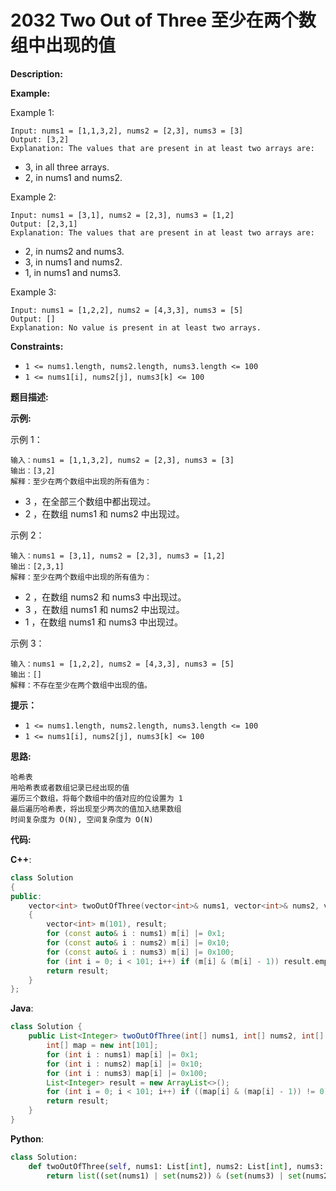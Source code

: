 # 2032 Two Out of Three 至少在两个数组中出现的值

__Description:__

__Example:__

Example 1:

```text
Input: nums1 = [1,1,3,2], nums2 = [2,3], nums3 = [3]
Output: [3,2]
Explanation: The values that are present in at least two arrays are:
```

- 3, in all three arrays.
- 2, in nums1 and nums2.

Example 2:

```text
Input: nums1 = [3,1], nums2 = [2,3], nums3 = [1,2]
Output: [2,3,1]
Explanation: The values that are present in at least two arrays are:
```

- 2, in nums2 and nums3.
- 3, in nums1 and nums2.
- 1, in nums1 and nums3.

Example 3:

```text
Input: nums1 = [1,2,2], nums2 = [4,3,3], nums3 = [5]
Output: []
Explanation: No value is present in at least two arrays.
```

__Constraints:__

- `1 <= nums1.length, nums2.length, nums3.length <= 100`
- `1 <= nums1[i], nums2[j], nums3[k] <= 100`

__题目描述:__

__示例:__

示例 1：

```text
输入：nums1 = [1,1,3,2], nums2 = [2,3], nums3 = [3]
输出：[3,2]
解释：至少在两个数组中出现的所有值为：
```

- 3 ，在全部三个数组中都出现过。
- 2 ，在数组 nums1 和 nums2 中出现过。

示例 2：

```text
输入：nums1 = [3,1], nums2 = [2,3], nums3 = [1,2]
输出：[2,3,1]
解释：至少在两个数组中出现的所有值为：
```

- 2 ，在数组 nums2 和 nums3 中出现过。
- 3 ，在数组 nums1 和 nums2 中出现过。
- 1 ，在数组 nums1 和 nums3 中出现过。

示例 3：

```text
输入：nums1 = [1,2,2], nums2 = [4,3,3], nums3 = [5]
输出：[]
解释：不存在至少在两个数组中出现的值。
```

__提示：__

- `1 <= nums1.length, nums2.length, nums3.length <= 100`
- `1 <= nums1[i], nums2[j], nums3[k] <= 100`

__思路:__

```text
哈希表
用哈希表或者数组记录已经出现的值
遍历三个数组，将每个数组中的值对应的位设置为 1
最后遍历哈希表，将出现至少两次的值加入结果数组
时间复杂度为 O(N), 空间复杂度为 O(N)
```

__代码:__

__C++__:

```C++
class Solution 
{
public:
    vector<int> twoOutOfThree(vector<int>& nums1, vector<int>& nums2, vector<int>& nums3) 
    {
        vector<int> m(101), result;
        for (const auto& i : nums1) m[i] |= 0x1;
        for (const auto& i : nums2) m[i] |= 0x10;
        for (const auto& i : nums3) m[i] |= 0x100;
        for (int i = 0; i < 101; i++) if (m[i] & (m[i] - 1)) result.emplace_back(i);
        return result;
    }
};
```

__Java__:

```Java
class Solution {
    public List<Integer> twoOutOfThree(int[] nums1, int[] nums2, int[] nums3) {
        int[] map = new int[101];
        for (int i : nums1) map[i] |= 0x1;
        for (int i : nums2) map[i] |= 0x10;
        for (int i : nums3) map[i] |= 0x100;
        List<Integer> result = new ArrayList<>();
        for (int i = 0; i < 101; i++) if ((map[i] & (map[i] - 1)) != 0) result.add(i);
        return result;
    }
}
```

__Python__:

```Python
class Solution:
    def twoOutOfThree(self, nums1: List[int], nums2: List[int], nums3: List[int]) -> List[int]:
        return list((set(nums1) | set(nums2)) & (set(nums3) | set(nums2)) & (set(nums1) | set(nums3)))
```
